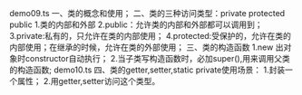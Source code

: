 demo09.ts
一、类的概念和使用；
二、类的三种访问类型：private protected public
   1.类的内部和外部
   2.public：允许类的内部和外部都可以调用到；
   3.private:私有的，只允许在类的内部使用；
   4.protected:受保护的，允许在类的内部使用；在继承的时候，允许在类的外部使用；
三、类的构造函数
  1.new 出对象时constructor自动执行；
  2.当子类写构造函数时，必加super(),用来调用父类的构造函数;
demo10.ts
四、类的getter,setter,static
private使用场景：
1.封装一个属性；
2.用getter,setter访问这个类型。